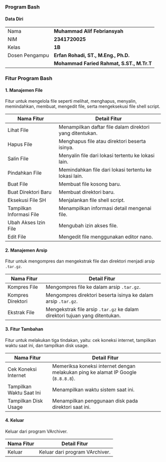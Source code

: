 ### Program Bash 

#### Data Diri

|  |  |
|--|--|
| Nama           | **Muhammad Alif Febriansyah**             |
| NIM            | **2341720025**                            |
| Kelas          | **1B**                                    |
| Dosen Pengampu | **Erfan Rohadi, ST., M.Eng., Ph.D.**      |
|                | **Mohammad Faried Rahmat, S.ST., M.Tr.T** |                  |

### Fitur Program Bash

#### 1. Manajemen File

Fitur untuk mengelola file seperti melihat, menghapus, menyalin, memindahkan, membuat, mengedit file, serta mengeksekusi file shell script.

| Nama Fitur              | Detail Fitur                                                                                   |
|-------------------------|------------------------------------------------------------------------------------------------|
| Lihat File              | Menampilkan daftar file dalam direktori yang ditentukan.                                         |
| Hapus File              | Menghapus file atau direktori beserta isinya.                                                    |
| Salin File              | Menyalin file dari lokasi tertentu ke lokasi lain.                                                |
| Pindahkan File          | Memindahkan file dari lokasi tertentu ke lokasi lain.                                             |
| Buat File               | Membuat file kosong baru.                                                                       |
| Buat Direktori Baru     | Membuat direktori baru.                                                                         |
| Eksekusi File SH        | Menjalankan file shell script.                                                                  |
| Tampilkan Informasi File| Menampilkan informasi detail mengenai file.                                                      |
| Ubah Akses Izin File    | Mengubah izin akses file.                                                                       |
| Edit File               | Mengedit file menggunakan editor nano.                                                           |

#### 2. Manajemen Arsip

Fitur untuk mengompres dan mengekstrak file dan direktori menjadi arsip `.tar.gz`.

| Nama Fitur              | Detail Fitur                                                                                   |
|-------------------------|------------------------------------------------------------------------------------------------|
| Kompres File            | Mengompres file ke dalam arsip `.tar.gz`.                                                        |
| Kompres Direktori       | Mengompres direktori beserta isinya ke dalam arsip `.tar.gz`.                                    |
| Ekstrak File            | Mengekstrak file arsip `.tar.gz` ke dalam direktori tujuan yang ditentukan.                      |

#### 3. Fitur Tambahan

Fitur untuk melakukan tiga tindakan, yaitu: cek koneksi internet, tampilkan waktu saat ini, dan tampilkan disk usage.

| Nama Fitur              | Detail Fitur                                                                                   |
|-------------------------|------------------------------------------------------------------------------------------------|
| Cek Koneksi Internet    | Memeriksa koneksi internet dengan melakukan ping ke alamat IP Google (`8.8.8.8`).               |
| Tampilkan Waktu Saat Ini| Menampilkan waktu sistem saat ini.                                                              |
| Tampilkan Disk Usage    | Menampilkan penggunaan disk pada direktori saat ini.                                             |

#### 4. Keluar

Keluar dari program VArchiver.

| Nama Fitur              | Detail Fitur                                                                                   |
|-------------------------|------------------------------------------------------------------------------------------------|
| Keluar                  | Keluar dari program VArchiver.                                                                  |
